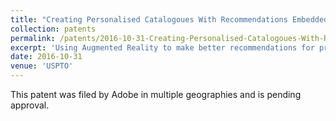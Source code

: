```yaml
---
title: "Creating Personalised Catalogoues With Recommendations Embedded In Augmented Viewpoint To Retarget Consumers"
collection: patents
permalink: /patents/2016-10-31-Creating-Personalised-Catalogoues-With-Recommendations-Embedded-In-Augmented-Viewpoint-To-Retarget-Consumers
excerpt: 'Using Augmented Reality to make better recommendations for products'
date: 2016-10-31
venue: 'USPTO'
---
```


This patent was filed by Adobe in multiple geographies and is pending approval.
